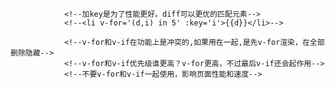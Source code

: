<!--模块化开发环境内v-for必须有key,key必须不一样，不然报错-->
				<!--加key是为了性能更好。diff可以更优的匹配元素-->
				<!--<li v-for='(d,i) in 5' :key='i'>{{d}}</li>-->
				
				<!--v-for和v-if在功能上是冲突的,如果用在一起,是先v-for渲染，在全部删除隐藏-->
				<!--v-for和v-if优先级谁更高？v-for更高，不过最后v-if还会起作用-->
				<!--不要v-for和v-if一起使用，影响页面性能和速度-->